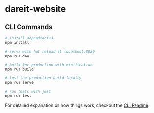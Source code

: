 # dareit-website

## CLI Commands

``` bash
# install dependencies
npm install

# serve with hot reload at localhost:8080
npm run dev

# build for production with minification
npm run build

# test the production build locally
npm run serve

# run tests with jest
npm run test
```

For detailed explanation on how things work, checkout the [CLI Readme](https://github.com/developit/preact-cli/blob/master/README.md).
